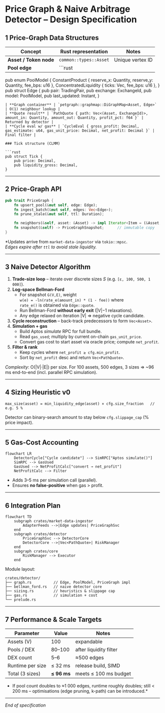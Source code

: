# Price Graph & Naive Arbitrage Detector – Design Specification

## 1  Price-Graph Data Structures

| Concept | Rust representation | Notes |
|---------|--------------------|-------|
| **Asset / Token node** | `common::types::Asset` | Unique vertex ID |
| **Pool edge** | ```rust
pub enum PoolModel {
    ConstantProduct { reserve_x: Quantity, reserve_y: Quantity, fee_bps: u16 },
    ConcentratedLiquidity { ticks: Vec<Tick>, fee_bps: u16 },
}
pub struct Edge {
    pub pair: TradingPair,
    pub exchange: ExchangeId,
    pub model: PoolModel,
    pub last_updated: Instant,
}
``` | Directed; one edge per swap direction |
| **Graph container** | `petgraph::graphmap::DiGraphMap<Asset, Edge>` | O(1) neighbour lookup |
| **Quote result** | `PathQuote { path: Vec<(Asset, ExchangeId)>, amount_in: Quantity, amount_out: Quantity, profit_pct: f64 }` | Returned by detector |
| **Cycle eval w/ gas** | `CycleEval { gross_profit: Decimal, gas_estimate: u64, gas_unit_price: Decimal, net_profit: Decimal }` | Final filter |

### Tick structure (CLMM)

```rust
pub struct Tick {
    pub price: Decimal,
    pub liquidity_gross: Decimal,
}
```

---

## 2  Price-Graph API

```rust
pub trait PriceGraph {
    fn upsert_pool(&mut self, edge: Edge);
    fn ingest_batch(&mut self, edges: Vec<Edge>);
    fn prune_stale(&mut self, ttl: Duration);

    fn neighbors(&self, asset: &Asset) -> impl Iterator<Item = (&Asset, &Edge)>;
    fn snapshot(&self) -> PriceGraphSnapshot;      // immutable copy
}
```

*Updates arrive from `market-data-ingestor` via `tokio::mpsc`.  
*Edges expire after `ttl` to avoid stale liquidity.*

---

## 3  Naive Detector Algorithm

1. **Trade-size loop** – iterate over discrete sizes *S* (e.g. `[ε, 100, 500, 1 000]`).
2. **Log-space Bellman-Ford**  
   * For snapshot `G(V,E)`, weight  
     `w(e) = -ln(rate_e(amount_in) * (1 - fee))` where  
     `rate_e()` is obtained via `Edge::quote`.
   * Run Bellman-Ford **without early exit** (|V|−1 relaxations).  
   * Any edge relaxed on iteration |V| ⇒ negative cycle candidate.
3. **Cycle reconstruction** – back-track predecessors to form `Vec<Asset>`.
4. **Simulation + gas**  
   * Build Aptos *simulate* RPC for full bundle.  
   * Read `gas_used`; multiply by current on-chain `gas_unit_price`.  
   * Convert gas cost to start asset via oracle price; compute `net_profit`.
5. **Filter & rank**  
   * Keep cycles where `net_profit ≥ cfg.min_profit`.  
   * Sort by `net_profit` desc and return `Vec<PathQuote>`.

*Complexity*: O(|V|·|E|) per size. For 100 assets, 500 edges, 3 sizes ⇒ ~96 ms end-to-end (incl. parallel RPC simulation).

---

## 4  Sizing Heuristic v0

```
max_size(asset) = min_liquidity_edge(asset) × cfg.size_fraction   //  e.g. 5 %
```

Detector can binary-search amount to stay below `cfg.slippage_cap` (% price impact).

---

## 5  Gas-Cost Accounting

```mermaid
flowchart LR
    DetectorCycle["Cycle candidate"] --> SimRPC["Aptos simulate()"]
    SimRPC --> GasUsed
    GasUsed --> NetProfitCalc["convert → net_profit"]
    NetProfitCalc --> Filter
```

* Adds 3–5 ms per simulation call (parallel).  
* Ensures **no false-positive** when gas > profit.

---

## 6  Integration Plan

```mermaid
flowchart TD
    subgraph crates/market-data-ingestor
        AdapterFeeds -->|Edge updates| PriceGraphSvc
    end
    subgraph crates/detector
        PriceGraphSvc --> DetectorCore
        DetectorCore -->|Vec<PathQuote>| RiskManager
    end
    subgraph crates/core
        RiskManager --> Executor
    end
```

Module layout:

```
crates/detector/
├── graph.rs          // Edge, PoolModel, PriceGraph impl
├── bellman_ford.rs   // naive detector core
├── sizing.rs         // heuristics & slippage cap
├── gas.rs            // simulation + cost
└── prelude.rs
```

---

## 7  Performance & Scale Targets

| Parameter | Value | Notes |
|-----------|-------|-------|
| Assets (V) | 100 | expandable |
| Pools / DEX | 80–100 | after liquidity filter |
| DEX count | 5–6 | ≈500 edges |
| Runtime per size | ≤ 32 ms | release build, SIMD |
| Total (3 sizes) | **≤ 96 ms** | meets ≤ 100 ms budget |

* If pool count doubles to ≈1 000 edges, runtime roughly doubles; still < 200 ms – optimisations (edge pruning, k-path) can be introduced.*

---

_End of specification_